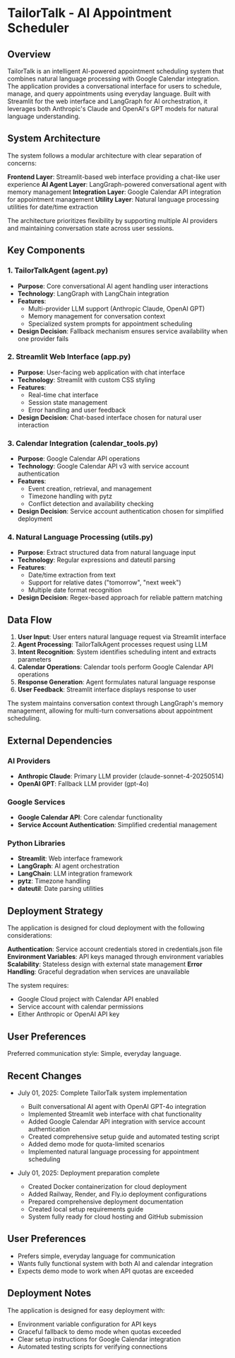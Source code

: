 # TailorTalk - AI Appointment Scheduler

## Overview

TailorTalk is an intelligent AI-powered appointment scheduling system that combines natural language processing with Google Calendar integration. The application provides a conversational interface for users to schedule, manage, and query appointments using everyday language. Built with Streamlit for the web interface and LangGraph for AI orchestration, it leverages both Anthropic's Claude and OpenAI's GPT models for natural language understanding.

## System Architecture

The system follows a modular architecture with clear separation of concerns:

**Frontend Layer**: Streamlit-based web interface providing a chat-like user experience
**AI Agent Layer**: LangGraph-powered conversational agent with memory management
**Integration Layer**: Google Calendar API integration for appointment management
**Utility Layer**: Natural language processing utilities for date/time extraction

The architecture prioritizes flexibility by supporting multiple AI providers and maintaining conversation state across user sessions.

## Key Components

### 1. TailorTalkAgent (agent.py)
- **Purpose**: Core conversational AI agent handling user interactions
- **Technology**: LangGraph with LangChain integration
- **Features**: 
  - Multi-provider LLM support (Anthropic Claude, OpenAI GPT)
  - Memory management for conversation context
  - Specialized system prompts for appointment scheduling
- **Design Decision**: Fallback mechanism ensures service availability when one provider fails

### 2. Streamlit Web Interface (app.py)
- **Purpose**: User-facing web application with chat interface
- **Technology**: Streamlit with custom CSS styling
- **Features**:
  - Real-time chat interface
  - Session state management
  - Error handling and user feedback
- **Design Decision**: Chat-based interface chosen for natural user interaction

### 3. Calendar Integration (calendar_tools.py)
- **Purpose**: Google Calendar API operations
- **Technology**: Google Calendar API v3 with service account authentication
- **Features**:
  - Event creation, retrieval, and management
  - Timezone handling with pytz
  - Conflict detection and availability checking
- **Design Decision**: Service account authentication chosen for simplified deployment

### 4. Natural Language Processing (utils.py)
- **Purpose**: Extract structured data from natural language input
- **Technology**: Regular expressions and dateutil parsing
- **Features**:
  - Date/time extraction from text
  - Support for relative dates ("tomorrow", "next week")
  - Multiple date format recognition
- **Design Decision**: Regex-based approach for reliable pattern matching

## Data Flow

1. **User Input**: User enters natural language request via Streamlit interface
2. **Agent Processing**: TailorTalkAgent processes request using LLM
3. **Intent Recognition**: System identifies scheduling intent and extracts parameters
4. **Calendar Operations**: Calendar tools perform Google Calendar API operations
5. **Response Generation**: Agent formulates natural language response
6. **User Feedback**: Streamlit interface displays response to user

The system maintains conversation context through LangGraph's memory management, allowing for multi-turn conversations about appointment scheduling.

## External Dependencies

### AI Providers
- **Anthropic Claude**: Primary LLM provider (claude-sonnet-4-20250514)
- **OpenAI GPT**: Fallback LLM provider (gpt-4o)

### Google Services
- **Google Calendar API**: Core calendar functionality
- **Service Account Authentication**: Simplified credential management

### Python Libraries
- **Streamlit**: Web interface framework
- **LangGraph**: AI agent orchestration
- **LangChain**: LLM integration framework
- **pytz**: Timezone handling
- **dateutil**: Date parsing utilities

## Deployment Strategy

The application is designed for cloud deployment with the following considerations:

**Authentication**: Service account credentials stored in credentials.json file
**Environment Variables**: API keys managed through environment variables
**Scalability**: Stateless design with external state management
**Error Handling**: Graceful degradation when services are unavailable

The system requires:
- Google Cloud project with Calendar API enabled
- Service account with calendar permissions
- Either Anthropic or OpenAI API key

## User Preferences

Preferred communication style: Simple, everyday language.

## Recent Changes

- July 01, 2025: Complete TailorTalk system implementation
  - Built conversational AI agent with OpenAI GPT-4o integration
  - Implemented Streamlit web interface with chat functionality  
  - Added Google Calendar API integration with service account authentication
  - Created comprehensive setup guide and automated testing script
  - Added demo mode for quota-limited scenarios
  - Implemented natural language processing for appointment scheduling

- July 01, 2025: Deployment preparation complete
  - Created Docker containerization for cloud deployment
  - Added Railway, Render, and Fly.io deployment configurations
  - Prepared comprehensive deployment documentation
  - Created local setup requirements guide
  - System fully ready for cloud hosting and GitHub submission

## User Preferences

- Prefers simple, everyday language for communication
- Wants fully functional system with both AI and calendar integration
- Expects demo mode to work when API quotas are exceeded

## Deployment Notes

The application is designed for easy deployment with:
- Environment variable configuration for API keys
- Graceful fallback to demo mode when quotas exceeded
- Clear setup instructions for Google Calendar integration
- Automated testing scripts for verifying connections